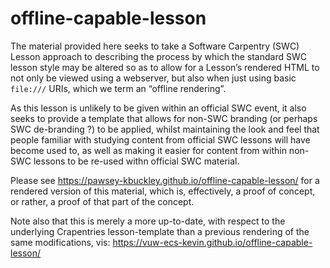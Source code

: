 # offline-capable-lesson

The material provided here seeks to take a Software Carpentry (SWC)
Lesson approach to describing the process by which the standard SWC
lesson style may be altered so as to allow for a Lesson’s rendered
HTML to not only be viewed using a webserver, but also when just
using basic `file:///` URIs, which we term an “offline rendering”.

As this lesson is unlikely to be given within an official SWC event,
it also seeks to provide a template that allows for non-SWC branding
(or perhaps SWC de-branding ?) to be applied, whilst maintaining the
look and feel that people familiar with studying content from official
SWC lessons will have become used to, as well as making it easier for
content from within non-SWC lessons to be re-used withn official SWC
material.

Please see <https://pawsey-kbuckley.github.io/offline-capable-lesson/>
for a rendered version of this material, which is, effectively, a
proof of concept, or rather, a proof of that part of the concept.

Note also that this is merely a more up-to-date, with respect to the
underlying Crapentries lesson-template than a previous rendering of
the same modifications, vis: <https://vuw-ecs-kevin.github.io/offline-capable-lesson/>

